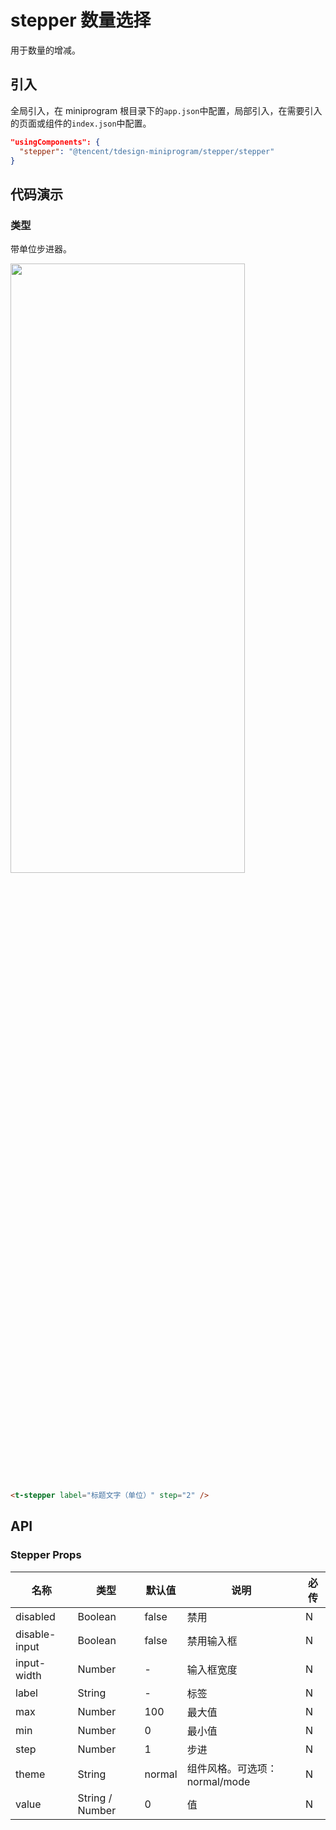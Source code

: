 # stepper 数量选择

用于数量的增减。

## 引入

全局引入，在 miniprogram 根目录下的`app.json`中配置，局部引入，在需要引入的页面或组件的`index.json`中配置。

```json
"usingComponents": {
  "stepper": "@tencent/tdesign-miniprogram/stepper/stepper"
}
```

## 代码演示

### 类型

带单位步进器。

<img src="https://tdesign.gtimg.com/miniprogram/readme/stepper.png" width="375px" height="50%">

```html
<t-stepper label="标题文字（单位）" step="2" />
```

## API

### Stepper Props

| 名称          | 类型            | 默认值 | 说明                          | 必传 |
| ------------- | --------------- | ------ | ----------------------------- | ---- |
| disabled      | Boolean         | false  | 禁用                          | N    |
| disable-input | Boolean         | false  | 禁用输入框                    | N    |
| input-width   | Number          | -      | 输入框宽度                    | N    |
| label         | String          | -      | 标签                          | N    |
| max           | Number          | 100    | 最大值                        | N    |
| min           | Number          | 0      | 最小值                        | N    |
| step          | Number          | 1      | 步进                          | N    |
| theme         | String          | normal | 组件风格。可选项：normal/mode | N    |
| value         | String / Number | 0      | 值                            | N    |
